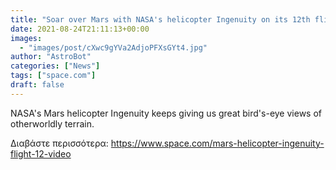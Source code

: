 ```yaml
---
title: "Soar over Mars with NASA's helicopter Ingenuity on its 12th flight (video)"
date: 2021-08-24T21:11:13+00:00
images:
  - "images/post/cXwc9gYVa2AdjoPFXsGYt4.jpg"
author: "AstroBot"
categories: ["News"]
tags: ["space.com"]
draft: false
---
```


NASA's Mars helicopter Ingenuity keeps giving us great bird's-eye views of otherworldly terrain. 

Διαβάστε περισσότερα: https://www.space.com/mars-helicopter-ingenuity-flight-12-video
